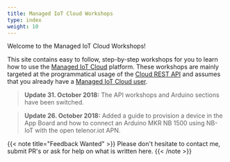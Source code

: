 ```yaml
---
title: Managed IoT Cloud Workshops
type: index
weight: 10
---
```


Welcome to the Managed IoT Cloud Workshops!

This site contains easy to follow, step-by-step workshops for you to learn how to use the [Managed IoT Cloud](https://www.telenorconnexion.com/managed-iot-cloud/) platform. These workshops are mainly targeted at the programmatical usage of the [Cloud REST API](https://docs.telenorconnexion.com/mic/rest-api/) and assumes that you already have a [Managed IoT Cloud user](https://startiot.mic.telenorconnexion.com/signup).

> **Update 31. October 2018:** The API workshops and Arduino sections have been switched.

> **Update 26. October 2018:** Added a guide to provision a device in the App Board and how to connect an Arduino MKR NB 1500 using NB-IoT with the open telenor.iot APN.

{{< note title="Feedback Wanted" >}}
Please don't hesitate to contact me, submit PR's or ask for help on what is written here.
{{< /note >}}
